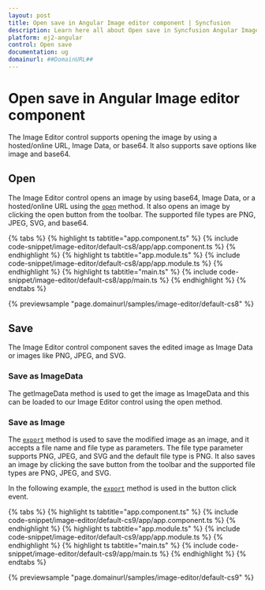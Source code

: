 ```yaml
---
layout: post
title: Open save in Angular Image editor component | Syncfusion
description: Learn here all about Open save in Syncfusion Angular Image editor component of Syncfusion Essential JS 2 and more.
platform: ej2-angular
control: Open save 
documentation: ug
domainurl: ##DomainURL##
---
```


# Open save in Angular Image editor component

The Image Editor control supports opening the image by using a hosted/online URL, Image Data, or base64. It also supports save options like image and base64.

## Open

The Image Editor control opens an image by using base64, Image Data, or a hosted/online URL using the [`open`](https://ej2.syncfusion.com/angular/documentation/api/image-editor/#open) method. It also opens an image by clicking the open button from the toolbar. The supported file types are PNG, JPEG, SVG, and base64.

{% tabs %}
{% highlight ts tabtitle="app.component.ts" %}
{% include code-snippet/image-editor/default-cs8/app/app.component.ts %}
{% endhighlight %}
{% highlight ts tabtitle="app.module.ts" %}
{% include code-snippet/image-editor/default-cs8/app/app.module.ts %}
{% endhighlight %}
{% highlight ts tabtitle="main.ts" %}
{% include code-snippet/image-editor/default-cs8/app/main.ts %}
{% endhighlight %}
{% endtabs %}
  
{% previewsample "page.domainurl/samples/image-editor/default-cs8" %}

## Save

The Image Editor control component saves the edited image as Image Data or images like PNG, JPEG, and SVG.

### Save as ImageData

The getImageData method is used to get the image as ImageData and this can be loaded to our Image Editor control using the open method.

### Save as Image

The [`export`](https://ej2.syncfusion.com/angular/documentation/api/image-editor/#export) method is used to save the modified image as an image, and it accepts a file name and file type as parameters. The file type parameter supports PNG, JPEG, and SVG and the default file type is PNG. It also saves an image by clicking the save button from the toolbar and the supported file types are PNG, JPEG, and SVG.

In the following example, the [`export`](https://ej2.syncfusion.com/angular/documentation/api/image-editor/#export) method is used in the button click event.

{% tabs %}
{% highlight ts tabtitle="app.component.ts" %}
{% include code-snippet/image-editor/default-cs9/app/app.component.ts %}
{% endhighlight %}
{% highlight ts tabtitle="app.module.ts" %}
{% include code-snippet/image-editor/default-cs9/app/app.module.ts %}
{% endhighlight %}
{% highlight ts tabtitle="main.ts" %}
{% include code-snippet/image-editor/default-cs9/app/main.ts %}
{% endhighlight %}
{% endtabs %}
  
{% previewsample "page.domainurl/samples/image-editor/default-cs9" %}
